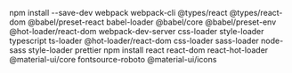 npm install --save-dev webpack webpack-cli @types/react @types/react-dom @babel/preset-react babel-loader @babel/core @babel/preset-env @hot-loader/react-dom webpack-dev-server css-loader style-loader typescript ts-loader @hot-loader/react-dom css-loader sass-loader node-sass style-loader prettier
npm install react react-dom react-hot-loader @material-ui/core fontsource-roboto @material-ui/icons
